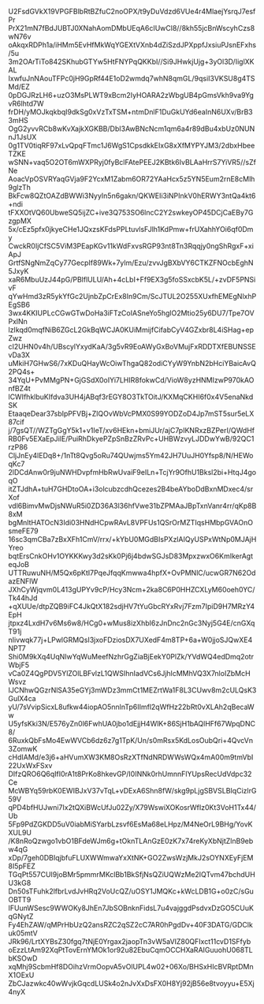 U2FsdGVkX19VPGFBlbRtBZfuC2noOPX/t9yDuVdzd6VUe4r4MlaejYsrqJ7esfPr
PrX21mN7fBdJUBTJ0XNahAomDMbUEqA6cIUwCl8//8kh55jcBnWscyhCzs8wN76v
oAkqxRDPh1a/iHMm5EvHfMkWqYGEXtVXnb4dZiSzdJPXppfJxsiuPJsnEFxhs/5u
3m2OArTiTo842SKhubGTYw5HtFNYPqQKKbI//Si9JHwkjUjg+3yOl3D/IiglXKAL
IxwfuJnNAouTFPc0jH9GpRf44E1oD2wmdq7whN8qmGL/9qsiI3VKSU8g4TSMd/EZ
0pDGJRzLH6+uzO3MsPLWT9xBcm2IyHOARA2zWbgUB4pGmsVkh9va9YgvR6lhtd7W
frDH/yMOJkqkbqI9dkSg0xVzTxTSM+ntmDnlF1DuGkUYd6eaInN6UXv/BrB33mHS
OgG2yvvRCb8wKvXajkXGKBB/DbI3AwBNcNcm1qm6a4r89dBu4xbUz0NUNnJ1JsUX
0g1TV0tiqRF97xLvQpqFTmc1J6WgS1CpsdkkEIxG8xXfMYPYJM3/2dbxHbeeTZKE
wSNN+vaq5O2OT6mWXPRyj0fyBclFAtePEEJ2KBtk6IvBLAaHrrS7YiVR5//sZfNe
AoacVpOSVRYaqGVja9F2YcxM1Zabm6OR72YAaHcx5z5YN5Eum2rnE8cMlh9glzTh
BkFcw8QZtOAZdBWWi3NyyIn5n6gakn/QKWEIi3iNPInkV0hERWY3ntQa4kt6+ndi
tFXXOtVQ60UbweSQ5ijZC+ive3Q753SO6lncC2Y2swkeyOP45DCjCaEBy7GzgpMX
5x/cEz5pfx0jkyeCHe1JQxzsKFdsPPLtuvlsFJlh1KdPmw+frUXahhYOi6qf0Dmy
CwckR0IjCfSC5ViM3PEapKGv11kWdFxvsRGP93nt8Tn3Rqqjy0ngShRgxF+xiApJ
GrtfSNgNmZqCy77GecpIf89Wk+7ylm/Ezu/zvvJgBXbVY6CTKZFNOcbEghN5JxyK
xaR6MbuUzJ44pG/PBlflULU/Ah+4cLbI+Ff9EX3g5foSSxcbK5L/+zvDF5PNSivF
qYwHmd3zR5ykYfGc2UjnbZpCrEx8In9Cm/ScJTUL2O255XUxfhEMEgNlxhPEgSB6
3wx4KKIUPLcCGwGTwDoHa3iFTzCoIASneYo5hglO2Mtio25y6DU7/Tpe7OVPxlNn
lzIkqd0mqfNiB6ZGcL2GkBqWCJA0KUiMmijfCifabCyV4GZxbr8L4iSHag+epZwz
cI2UHN0v4h/UBscylYxydKaA/3g5vR9EoAWyGxBoVMujFxRDDTXfEBUNSSEvDa3X
uMkiH7GHwS6/7xKDuQHayWcOiwThgaQ82odiCYyW9YnbN2bHciYBaicAvQ2PQ4s+
34YqU+PvMMgPN+GjGSdX0oIYi7LHIR8fokwCd/VioW8yzHNMIzwP970kAOnfBZ4t
lCWIfhklbuKIfdva3UH4jABqf3rEGY8O3TkTOitJ/KXMqCKHI6f0x4V5enaNkdSK
EtaaqeDear37sbIpPFVBj+ZlQOvWbVcPMX0S99YODZoD4Jp7mST5sur5eLX87cif
j/7gsQT//WZTgGgY5k1+v1IeT/xv6HEkn+bmiJUr/ajC7pIKNRxzBZPerI/QWdHf
RB0Fv5EXaEpJilE/PuiRhDkyePZpSnBzZRvPc+UHBWzvyLJDDwYwB/92QC1rzP86
CljJnEy4lEDq8+/1nTt8Qvg5oRu74QUwjms5Ym42JH7UuJH0Yfsp8/N/HEWoqKc7
2lDCdAnw0r9juNWHDvpfmHbRwUvaiF9eILn+TcjYr9OfhU1Bksl2bi+HtqJ4goqO
itZTJdhA+tuH7GHDtoOA+i3olcubzcdhQcezes2B4beAYboDdBxnMDxec4/srXof
vdl6BimvMwDjsNWuR5i0ZD36A3l36hfVwe31bZPMAaJBpTxnVanr4rr/qKp8B8xM
bgMnltHATOcN3Idi03HNdHCpwRAvL8VPFUs1QSrOrMZTIqsHMbpGVAOnOsmeFE79
16sc3qmCBa7zBxXFh1CmV/rrx/+kYbU0MGdBIsPXzlAIQyUSPxWtNp0MJAjHYreo
bqtErsCnkOHv1OYKKKwy3d2sKk0Pj6j4bdwSGJsD83MpxzwxO6KmIkerAgteqJoB
UTTRuwuNH/M5Qx6pKtI7PqeJfqqKmwwa4hpfX+OvPMNlC/ucwGR7N62OdazENFlW
JXhCyWjqvm0L413gUPYv9cP/Hcy3Ncm+2ka8C6P0HHZCXLyM60oeh0YC/Tk44hJd
+qXUUe/dtpZQB9iFC4JkQtX182sdjHV7tYuGbcRYxRvj7Fzm7IpiD9H7MRzY4EpH
jtpxz4LxdH7v6Ms6w8/HCg0+wMus8izXhbI6zJnDnc2nGc3Nyj5G4E/cnGXqT91j
nIivwqk77j+LPwlGRMQsI3jxoFDziosDX7UXedF4m8TP+6a+W0jjoSJQwXE4NPT7
Shi0M9kXq4UqNIwYqWuMeefNzhrGgZiaBjEekY0PlZk/YVdWQ4edDmq2otrWbjF5
vCa0Z4QgPDV5YlZOlLBFvlzL1QWSIhnIadVCs6JjhlcMMhVQ3X7nloIZbMcHWsvz
IJCNhwQGzrNlSA35eGYj3mWDz3mmCt1MEZrtWa1F8L3CUwv8m2cULQsK3GulX4ca
yU/7sVvipSicxL8ufkw44iopAO5nnlnTp6IImfl2qWfHz22bRt0vXLAh2qBecaWw
U5yfsKki3N/E576yZn0l6FwhUA0jbo1dEjjH4WlK+86SjH1bAQlHFf67WpqDNC8/
6RuxkQbFsMo4EwWVCb6dz6z7g1TpK/Un/s0mRsx5KdLosOubQri+4QvcVn3ZomwK
cHdIAMd/e3j6+aHVumXW3KM8OsRzXTfNdNRDWWsWQx4mA00m9tmVbI22UxWxFSxv
DIfzQRO6Q6qIfI0rA1t8PrKo8hkevGP/I0INNk0rhUmnnFlYUpsRecUdVdpc32Ce
McWBYq59rbK0EWIBJxV37vTqL+vDExA6Shn8fW/skg9pLjgSBVSLBIqCizlrG59V
qPD4bfHUJwni7Ix2tQXiBWcUfJu02Zy/X79WswiXOKosrWfIz0Kt3VoH1Tx44/Ub
5Fp9PdZGKDD5uV0iabMiSYarbLzsvf6EsMa68eLHpz/M4NeOrL9BHg/YovKXUL9U
/K8nRoQzwgo1vbO1BFdeWJm6g+tOknTLAnGzE0zK7x74reKyXbNjtZlnB9ebw4qG
xDp/7geh0DBIqjbfuFLUXWWmwaYxXtNK+GO2ZwsWzjMkJ2sOYNXEyFjEM8I5pFEZ
TGqPt557CUI9joBMr5pmmrMKclBb1BkSfjNsQZiUQWzMe2IQTvm47bchdUHU3kG8
Dn50sTFuhk2lfbrLvdJvHRq2VoUcQZ/uOSY1JMQKc+kWcLDB1G+o0zC/sGuOBTT9
IFUunWSesc9WWOKy8JhEn7JbSOBnknFidsL7u4vajggdPsdvxDzGO5CUuKqGNytZ
Fy4EhZAW/qMPrHbUzQ2ansRZC2qSZ2cC7AR0hPgdDv+40F3DATG/GDClkuk05mtV
JRk96/LrtXYBsZ30fgq7tNjE0Yrgax2jaopTn3vW5aVIZ80QFIxct11cvD1SFfyb
oEzzLtAm92XqPtTovErnYMOk1or92u82EbuCqmOCCHXaRAIGuuohU068TLbKSOwD
xqMhj9ScbmHf8DOihzVrmOopvA5vOlUPL4w02+06Xo/BHSxHIcBVRptDMnX1OExU
ZbCJazwkc40wWvjkGqcdLUSk4o2nJvXxDsFX0H8Yj92jB56e8tvoyyu+E5Xj4nyX
